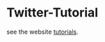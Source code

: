 # Twitter-Tutorial


see the website [tutorials](http://stats.seandolinar.com/collecting-twitter-data-using-a-python-stream-listener/).

